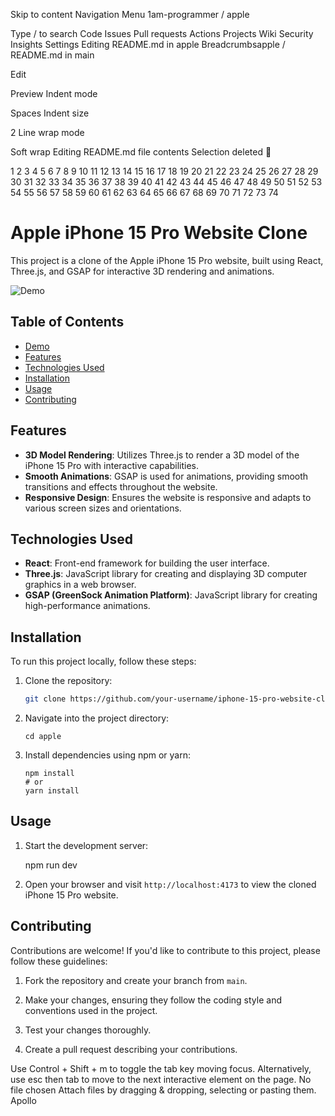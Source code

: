 Skip to content
Navigation Menu
1am-programmer
/
apple

Type / to search
Code
Issues
Pull requests
Actions
Projects
Wiki
Security
Insights
Settings
Editing README.md in apple
Breadcrumbsapple
/
README.md
in
main

Edit

Preview
Indent mode

Spaces
Indent size

2
Line wrap mode

Soft wrap
Editing README.md file contents
Selection deleted
🤝

1
2
3
4
5
6
7
8
9
10
11
12
13
14
15
16
17
18
19
20
21
22
23
24
25
26
27
28
29
30
31
32
33
34
35
36
37
38
39
40
41
42
43
44
45
46
47
48
49
50
51
52
53
54
55
56
57
58
59
60
61
62
63
64
65
66
67
68
69
70
71
72
73
74

# Apple iPhone 15 Pro Website Clone

This project is a clone of the Apple iPhone 15 Pro website, built using React, Three.js, and GSAP for interactive 3D rendering and animations.

![Demo](demo.gif)

## Table of Contents

- [Demo](#demo)
- [Features](#features)
- [Technologies Used](#technologies-used)
- [Installation](#installation)
- [Usage](#usage)
- [Contributing](#contributing)


## Features

- **3D Model Rendering**: Utilizes Three.js to render a 3D model of the iPhone 15 Pro with interactive capabilities.
- **Smooth Animations**: GSAP is used for animations, providing smooth transitions and effects throughout the website.
- **Responsive Design**: Ensures the website is responsive and adapts to various screen sizes and orientations.

## Technologies Used

- **React**: Front-end framework for building the user interface.
- **Three.js**: JavaScript library for creating and displaying 3D computer graphics in a web browser.
- **GSAP (GreenSock Animation Platform)**: JavaScript library for creating high-performance animations.

## Installation

To run this project locally, follow these steps:

1. Clone the repository:

   ```bash
   git clone https://github.com/your-username/iphone-15-pro-website-clone.git
   ```

2. Navigate into the project directory:

   ```
   cd apple
   ```

3. Install dependencies using npm or yarn:

   ```
   npm install
   # or
   yarn install
   ```

## Usage

1. Start the development server:

   npm run dev

2. Open your browser and visit `http://localhost:4173` to view the cloned iPhone 15 Pro website.

## Contributing

Contributions are welcome! If you'd like to contribute to this project, please follow these guidelines:

1. Fork the repository and create your branch from `main`.

2. Make your changes, ensuring they follow the coding style and conventions used in the project.

3. Test your changes thoroughly.

4. Create a pull request describing your contributions.


Use Control + Shift + m to toggle the tab key moving focus. Alternatively, use esc then tab to move to the next interactive element on the page.
No file chosen
Attach files by dragging & dropping, selecting or pasting them.
Apollo
